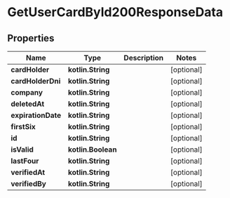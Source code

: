
# GetUserCardById200ResponseData

## Properties
Name | Type | Description | Notes
------------ | ------------- | ------------- | -------------
**cardHolder** | **kotlin.String** |  |  [optional]
**cardHolderDni** | **kotlin.String** |  |  [optional]
**company** | **kotlin.String** |  |  [optional]
**deletedAt** | **kotlin.String** |  |  [optional]
**expirationDate** | **kotlin.String** |  |  [optional]
**firstSix** | **kotlin.String** |  |  [optional]
**id** | **kotlin.String** |  |  [optional]
**isValid** | **kotlin.Boolean** |  |  [optional]
**lastFour** | **kotlin.String** |  |  [optional]
**verifiedAt** | **kotlin.String** |  |  [optional]
**verifiedBy** | **kotlin.String** |  |  [optional]




